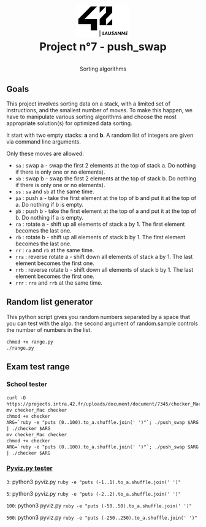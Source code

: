<h1 align="center">
    <img alt="42Lausanne" title="42Lausanne" src="https://github.com/MarJC5/42/blob/main/42_logo.svg" width="140"> </br>
    Project n°7 - push_swap
    <h4 align="center" style="width: 50%; margin: 2rem auto; font-weight: normal;">
     Sorting algorithms 
    </h4>
</h1>

## Goals

This project involves sorting data on a stack, with a limited set of instructions, and the smallest number of moves. To make this happen, we have to manipulate various sorting algorithms and choose the most appropriate solution(s) for optimized data sorting.

It start with two empty stacks: **a** and **b**. A random list of integers are given via command line arguments.

Only these moves are allowed:

- `sa` : swap a - swap the first 2 elements at the top of stack a. Do nothing if there is only one or no elements).
- `sb` : swap b - swap the first 2 elements at the top of stack b. Do nothing if there is only one or no elements).
- `ss` : `sa` and `sb` at the same time.
- `pa` : push a - take the first element at the top of b and put it at the top of a. Do
nothing if b is empty.
- `pb` : push b - take the first element at the top of a and put it at the top of b. Do
nothing if a is empty.
- `ra` : rotate a - shift up all elements of stack a by 1. The first element becomes
the last one.
- `rb` : rotate b - shift up all elements of stack b by 1. The first element becomes the last one.
- `rr` : `ra` and `rb` at the same time.
- `rra` : reverse rotate a - shift down all elements of stack a by 1. The last element becomes the first one.
- `rrb` : reverse rotate b - shift down all elements of stack b by 1. The last element becomes the first one.
- `rrr` : `rra` and `rrb` at the same time.

## Random list generator

This python script gives you random numbers separated by a space that you can test with the algo.
the second argument of random.sample controls the number of numbers in the list.

```shell
chmod +x range.py
./range.py
```

## Exam test range

### School tester

```shell
curl -O https://projects.intra.42.fr/uploads/document/document/7345/checker_Mac
mv checker_Mac checker
chmod +x checker
ARG=`ruby -e "puts (0..100).to_a.shuffle.join(' ')"`; ./push_swap $ARG | ./checker $ARG
mv checker_Mac checker
chmod +x checker
ARG=`ruby -e "puts (0..100).to_a.shuffle.join(' ')"`; ./push_swap $ARG | ./checker $ARG
```

### [Pyviz.py tester](https://github.com/o-reo/push_swap_visualizer)

``3``: python3 pyviz.py `ruby -e "puts (-1..1).to_a.shuffle.join(' ')"`

``5``: python3 pyviz.py `ruby -e "puts (-2..2).to_a.shuffle.join(' ')"`

``100``: python3 pyviz.py `ruby -e "puts (-50..50).to_a.shuffle.join(' ')"`

``500``: python3 pyviz.py `ruby -e "puts (-250..250).to_a.shuffle.join(' ')"`
